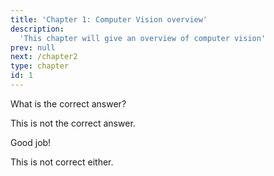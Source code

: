 ```yaml
---
title: 'Chapter 1: Computer Vision overview'
description:
  'This chapter will give an overview of computer vision'
prev: null
next: /chapter2
type: chapter
id: 1
---
```


<exercise id="1" title="Introduction to computer vision" type="slides">

<slides source="chapter1_01_introduction">
</slides>

</exercise>

<exercise id="2" title="Computer vision applications">

 What is the correct answer?

<choice>
<opt text="Object detection categorizes each pixel in the image">

This is not the correct answer.

</opt>

<opt text="In image classification the image is rated in different categories" correct="true">

Good job!

</opt>

<opt text="Image segmentation creates bounding boxes for different objects in the image">

This is not correct either.

</opt>
</choice>

</exercise>

